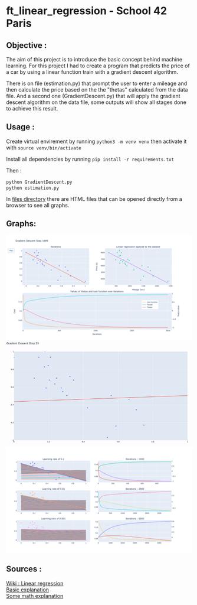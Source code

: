 # ft_linear_regression - School 42 Paris

## Objective :

The aim of this project is to introduce the basic concept behind machine learning. For this project I had to create a program that predicts the price of a car by
using a linear function train with a gradient descent algorithm.

There is on file (estimation.py) that prompt the user to enter a mileage and then calculate the price based on the the "thetas" calculated from the data file. And a second one (GradientDescent.py) that will apply the gradient descent algorithm on the data file, some outputs will show all stages done to achieve this result.

## Usage :   

Create virtual envirement by running `python3 -m venv venv` then activate it with `source venv/bin/activate`  

Install all dependencies by running `pip install -r requirements.txt`  

Then :
```
python GradientDescent.py
python estimation.py
```
In [files directory](files/) there are HTML files that can be opened directly from a browser to see all graphs.

## Graphs:

![](files/GradientDescent.png)
![](files/steps.gif)
![](files/comparison.png)

## Sources :

[Wiki : Linear regression](https://en.wikipedia.org/wiki/Linear_regression)  
[Basic explanation](https://machinelearningmastery.com/linear-regression-for-machine-learning/)  
[Some math explanation](https://towardsdatascience.com/mathematics-for-machine-learning-linear-regression-least-square-regression-de09cf53757c)  


